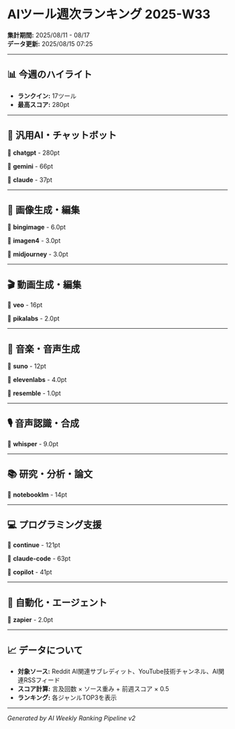 # AIツール週次ランキング 2025-W33

**集計期間:** 2025/08/11 - 08/17  
**データ更新:** 2025/08/15 07:25

---

## 📊 今週のハイライト

- **ランクイン:** 17ツール
- **最高スコア:** 280pt

---

## 🤖 汎用AI・チャットボット

🥇 **chatgpt** - 280pt

🥈 **gemini** - 66pt

🥉 **claude** - 37pt

---

## 🎨 画像生成・編集

🥇 **bingimage** - 6.0pt

🥈 **imagen4** - 3.0pt

🥉 **midjourney** - 3.0pt

---

## 🎬 動画生成・編集

🥇 **veo** - 16pt

🥈 **pikalabs** - 2.0pt

---

## 🎵 音楽・音声生成

🥇 **suno** - 12pt

🥈 **elevenlabs** - 4.0pt

🥉 **resemble** - 1.0pt

---

## 🎙️ 音声認識・合成

🥇 **whisper** - 9.0pt

---

## 📚 研究・分析・論文

🥇 **notebooklm** - 14pt

---

## 💻 プログラミング支援

🥇 **continue** - 121pt

🥈 **claude-code** - 63pt

🥉 **copilot** - 41pt

---

## 🔄 自動化・エージェント

🥇 **zapier** - 2.0pt

---

## 📈 データについて

- **対象ソース:** Reddit AI関連サブレディット、YouTube技術チャンネル、AI関連RSSフィード
- **スコア計算:** 言及回数 × ソース重み + 前週スコア × 0.5
- **ランキング:** 各ジャンルTOP3を表示

---

*Generated by AI Weekly Ranking Pipeline v2*
